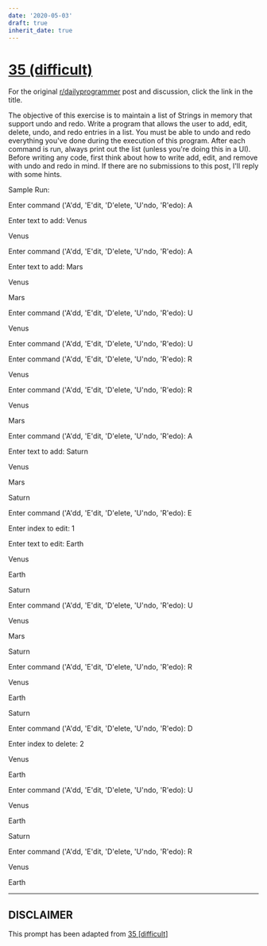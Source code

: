 ```yaml
---
date: '2020-05-03'
draft: true
inherit_date: true
---
```


# [35 (difficult)](https://www.reddit.com/r/dailyprogrammer/comments/rr5rq/432012_challenge_35_difficult/)

For the original [r/dailyprogrammer](https://www.reddit.com/r/dailyprogrammer/) post and discussion, click the link in the title.

The objective of this exercise is to maintain a list of Strings in memory that support undo and redo.  Write a program that allows the user to add, edit, delete, undo, and redo entries in a list.  You must be able to undo and redo everything you've done during the execution of this program.  After each command is run, always print out the list (unless you're doing this in a UI).  Before writing any code, first think about how to write add, edit, and remove with undo and redo in mind.  If there are no submissions to this post, I'll reply with some hints.

Sample Run:

Enter command ('A'dd, 'E'dit, 'D'elete, 'U'ndo, 'R'edo): A

Enter text to add:  Venus

Venus

Enter command ('A'dd, 'E'dit, 'D'elete, 'U'ndo, 'R'edo): A

Enter text to add:  Mars

Venus

Mars

Enter command ('A'dd, 'E'dit, 'D'elete, 'U'ndo, 'R'edo): U

Venus

Enter command ('A'dd, 'E'dit, 'D'elete, 'U'ndo, 'R'edo): U

Enter command ('A'dd, 'E'dit, 'D'elete, 'U'ndo, 'R'edo): R

Venus

Enter command ('A'dd, 'E'dit, 'D'elete, 'U'ndo, 'R'edo): R

Venus

Mars

Enter command ('A'dd, 'E'dit, 'D'elete, 'U'ndo, 'R'edo): A

Enter text to add:  Saturn

Venus

Mars

Saturn

Enter command ('A'dd, 'E'dit, 'D'elete, 'U'ndo, 'R'edo): E

Enter index to edit:  1

Enter text to edit:  Earth

Venus

Earth

Saturn

Enter command ('A'dd, 'E'dit, 'D'elete, 'U'ndo, 'R'edo): U

Venus

Mars

Saturn

Enter command ('A'dd, 'E'dit, 'D'elete, 'U'ndo, 'R'edo): R

Venus

Earth

Saturn

Enter command ('A'dd, 'E'dit, 'D'elete, 'U'ndo, 'R'edo): D

Enter index to delete:  2

Venus

Earth

Enter command ('A'dd, 'E'dit, 'D'elete, 'U'ndo, 'R'edo): U

Venus

Earth

Saturn

Enter command ('A'dd, 'E'dit, 'D'elete, 'U'ndo, 'R'edo): R

Venus

Earth


----
## **DISCLAIMER**
This prompt has been adapted from [35 [difficult]](https://www.reddit.com/r/dailyprogrammer/comments/rr5rq/432012_challenge_35_difficult/
)
